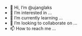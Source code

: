 - 👋 Hi, I’m @ujanglaks
- 👀 I’m interested in ...
- 🌱 I’m currently learning ...
- 💞️ I’m looking to collaborate on ...
- 📫 How to reach me ...

